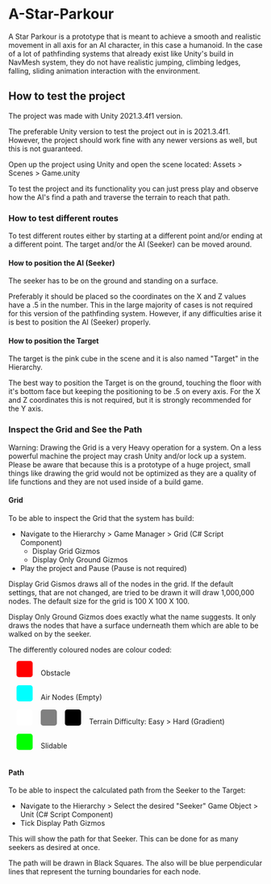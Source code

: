 # **A-Star-Parkour**

A Star Parkour is a prototype that is meant to achieve a smooth and realistic movement in all axis for an AI character, in this case a humanoid. In the case of a lot of pathfinding systems that already exist like Unity's build in NavMesh system, they do not have realistic jumping, climbing ledges, falling, sliding animation interaction with the environment.

## **How to test the project**

The project was made with Unity 2021.3.4f1 version.

The preferable Unity version to test the project out in is 2021.3.4f1. However, the project should work fine with any newer versions as well, but this is not guaranteed.

Open up the project using Unity and open the scene located: Assets > Scenes > Game.unity

To test the project and its functionality you can just press play and observe how the AI's find a path and traverse the terrain to reach that path.

### **How to test different routes**

To test different routes either by starting at a different point and/or ending at a different point. 
The target and/or the AI (Seeker) can be moved around.

#### **How to position the AI (Seeker)**

The seeker has to be on the ground and standing on a surface.

Preferably it should be placed so the coordinates on the X and Z values have a .5 in the number. 
This in the large majority of cases is not required for this version of the pathfinding system.
However, if any difficulties arise it is best to position the AI (Seeker) properly.

#### **How to position the Target**

The target is the pink cube in the scene and it is also named "Target" in the Hierarchy.

The best way to position the Target is on the ground, touching the floor with it's bottom face but keeping the positioning to be .5 on every axis.
For the X and Z coordinates this is not required, but it is strongly recommended for the Y axis.

### **Inspect the Grid and See the Path**

Warning: Drawing the Grid is a very Heavy operation for a system. On a less powerful machine the project may crash Unity and/or lock up a system. 
Please be aware that because this is a prototype of a huge project, small things like drawing the grid would not be optimized as they are a quality of life functions and they are not used inside of a build game.

#### **Grid**

To be able to inspect the Grid that the system has build:
- Navigate to the Hierarchy > Game Manager > Grid (C# Script Component)
  - Display Grid Gizmos
  - Display Only Ground Gizmos
- Play the project and Pause (Pause is not required)

Display Grid Gismos draws all of the nodes in the grid. If the default settings, that are not changed, are tried to be drawn it will draw 1,000,000 nodes. The default size for the grid is 100 X 100 X 100.

Display Only Ground Gizmos does exactly what the name suggests. It only draws the nodes that have a surface underneath them which are able to be walked on by the seeker.

The differently coloured nodes are colour coded:

<div style="display: flex; gap: 1rem; align-items: center;">
    <div style="display: flex; gap: 1rem;">
        <div style="width: 2rem; height: 2rem; background: red; border-radius: 15%; margin-left: 1rem; margin-bottom: 1rem;"></div>
    </div>
    <p> Obstacle</p>
</div>
<div style="display: flex; gap: 1rem; align-items: center;">
    <div style="display: flex; gap: 1rem;">
        <div style="width: 2rem; height: 2rem; background: cyan; border-radius: 15%; margin-left: 1rem; margin-bottom: 1rem;"></div>
        </div>
    <p> Air Nodes (Empty)</p>
</div>
<div style="display: flex; gap: 1rem; align-items: center;">
    <div style="display: flex; gap: 1rem;">
        <div style="width: 2rem; height: 2rem; background: white; border-radius: 15%; margin-left: 1rem; margin-bottom: 1rem;"></div>
        <div style="width: 2rem; height: 2rem; background: gray; border-radius: 15%; margin-bottom: 1rem;"></div> 
        <div style="width: 2rem; height: 2rem; background: black; border-radius: 15%; margin-bottom: 1rem;"></div>
    </div> 
    <p> Terrain Difficulty: Easy > Hard (Gradient)</p>
</div>
<div style="display: flex; gap: 1rem; align-items: center;">
    <div style="display: flex; gap: 1rem;">
        <div style="width: 2rem; height: 2rem; background: lime; border-radius: 15%; margin-left: 1rem; margin-bottom: 1rem;"></div>
    </div>
    <p> Slidable</p>
</div>

#### **Path**

To be able to inspect the calculated path from the Seeker to the Target:
- Navigate to the Hierarchy > Select the desired "Seeker" Game Object > Unit (C# Script Component)
- Tick Display Path Gizmos

This will show the path for that Seeker. This can be done for as many seekers as desired at once.

The path will be drawn in Black Squares.
The also will be blue perpendicular lines that represent the turning boundaries for each node.


